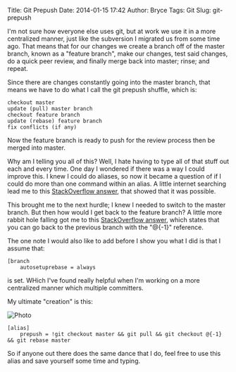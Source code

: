 Title: Git Prepush
Date: 2014-01-15 17:42
Author: Bryce
Tags: Git
Slug: git-prepush

I'm not sure how everyone else uses git, but at work we use it in a more
centralized manner, just like the subversion I migrated us from some
time ago. That means that for our changes we create a branch off of the
master branch, known as a "feature branch", make our changes, test said
changes, do a quick peer review, and finally merge back into master;
rinse; and repeat.

Since there are changes constantly going into the master branch, that
means we have to do what I call the git prepush shuffle, which is:

```text
checkout master  
update (pull) master branch  
checkout feature branch  
update (rebase) feature branch  
fix conflicts (if any)
```

Now the feature branch is ready to push for the review process then be
merged into master.

Why am I telling you all of this? Well, I hate having to type all of
that stuff out each and every time. One day I wondered if there was a
way I could improve this. I knew I could do aliases, so now it became a
question of if I could do more than one command within an alias. A
little internet searching lead me to this [StackOverflow
answer](http://stackoverflow.com/a/13125595), that showed that it was
possible.

This brought me to the next hurdle; I knew I needed to switch to the
master branch. But then how would I get back to the feature branch? A
little more rabbit hole falling got me to this [StackOverflow
answer](http://stackoverflow.com/a/7207542), which states that you can
go back to the previous branch with the "@{-1}" reference.

The one note I would also like to add before I show you what I did is
that I assume that:

```
[branch
    autosetuprebase = always
```

is set. WHich I've found really helpful when I'm working on a more
centralized manner which multiple committers.

My ultimate "creation" is this:

![Photo]({attach}/images/ItsAlive.jpg)

```
[alias]
    prepush = !git checkout master && git pull && git checkout @{-1} && git rebase master
```

So if anyone out there does the same dance that I do, feel free to use
this alias and save yourself some time and typing.
